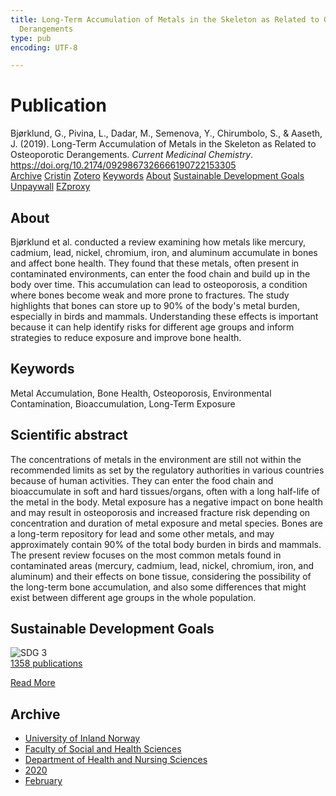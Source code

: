 ```yaml
---
title: Long-Term Accumulation of Metals in the Skeleton as Related to Osteoporotic
  Derangements
type: pub
encoding: UTF-8

---
```

<h1>Publication</h1>
<article id="csl-bib-container-AI7SW66R" class="csl-bib-container">
  <div class="csl-bib-body"> <div class="csl-entry">Bjørklund, G., Pivina, L., Dadar, M., Semenova, Y., Chirumbolo, S., &#38; Aaseth, J. (2019). Long-Term Accumulation of Metals in the Skeleton as Related to Osteoporotic Derangements. <i>Current Medicinal Chemistry</i>. <a href="https://doi.org/10.2174/0929867326666190722153305">https://doi.org/10.2174/0929867326666190722153305</a></div> </div>
  <div class="csl-bib-buttons">
    <a href="#taxonomy-article-AI7SW66R" alt="archive" class="csl-bib-button">Archive</a>
    <a href="https://app.cristin.no/results/show.jsf?id=1790094" alt="Cristin" class="csl-bib-button">Cristin</a>
    <a href="http://zotero.org/groups/5881554/items/AI7SW66R" alt="Zotero" class="csl-bib-button">Zotero</a>
    <a href="#keywords-article-AI7SW66R" alt="keywords" class="csl-bib-button">Keywords</a>
    <a href="#about-article-AI7SW66R" alt="about_pub" class="csl-bib-button">About</a>
    <a href="#sdg-article-AI7SW66R" alt="sdg" class="csl-bib-button">Sustainable Development Goals</a>
    <a href="https://doi.org/10.2174/0929867326666190722153305" alt="Unpaywall" class="csl-bib-button">Unpaywall</a>
    <a href="https://doi.org/10.2174/0929867326666190722153305" alt="EZproxy" class="csl-bib-button">EZproxy</a>
  </div>
  <div id="csl-bib-meta-container-AI7SW66R"></div>
</article>
<div id="csl-bib-meta-AI7SW66R" class="csl-bib-meta">
  <article id="about-article-AI7SW66R" class="about_pub-article">
    <h1>About</h1>
    Bjørklund et al. conducted a review examining how metals like mercury, cadmium, lead, nickel, chromium, iron, and aluminum accumulate in bones and affect bone health. They found that these metals, often present in contaminated environments, can enter the food chain and build up in the body over time. This accumulation can lead to osteoporosis, a condition where bones become weak and more prone to fractures. The study highlights that bones can store up to 90% of the body's metal burden, especially in birds and mammals. Understanding these effects is important because it can help identify risks for different age groups and inform strategies to reduce exposure and improve bone health.
  </article>
  <article id="keywords-article-AI7SW66R" class="keywords-article">
    <h1>Keywords</h1>
    Metal Accumulation, Bone Health, Osteoporosis, Environmental Contamination, Bioaccumulation, Long-Term Exposure
  </article>
  <article id="abstract-article-AI7SW66R" class="abstract-article">
    <h1>Scientific abstract</h1>
    The concentrations of metals in the environment are still not within the recommended limits as set by the regulatory authorities in various countries because of human activities. They can enter the food chain and bioaccumulate in soft and hard tissues/organs, often with a long half-life of the metal in the body. Metal exposure has a negative impact on bone health and may result in osteoporosis and increased fracture risk depending on concentration and duration of metal exposure and metal species. Bones are a long-term repository for lead and some other metals, and may approximately contain 90% of the total body burden in birds and mammals. The present review focuses on the most common metals found in contaminated areas (mercury, cadmium, lead, nickel, chromium, iron, and aluminum) and their effects on bone tissue, considering the possibility of the long-term bone accumulation, and also some differences that might exist between different age groups in the whole population.
  </article>
  <article id="sdg-article-AI7SW66R" class="sdg-article">
    <h1>Sustainable Development Goals</h1>
    <div class="sdg-container"><div id="sdg3" class="sdg">
        <img src="{{< params subfolder >}}images/sdg/sdg03_en.png" class="image" alt="SDG 3">
        <div class="sdg-overlay">
          <a href="/en/archive/?key=?sdg=3#archive" class="sdg-publication-count"><span>1358</span> publications</a>
          <p><a href="https://sdgs.un.org/goals/goal3" class="sdg-read-more">Read More</a></p>
        </div>
      </div></div>
  </article>
  <article id="taxonomy-article-AI7SW66R" class="taxonomy-article">
    <h1>Archive</h1>
    <ul>
      <li>
        <a href="/en/archive/?key=3DCRN523">University of Inland Norway</a>
      </li>
      <li>
        <a href="/en/archive/?key=IDKFS3MX">Faculty of Social and Health Sciences</a>
      </li>
      <li>
        <a href="/en/archive/?key=GTV4ECMZ">Department of Health and Nursing Sciences</a>
      </li>
      <li>
        <a href="/en/archive/?key=LNJIKLR2">2020</a>
      </li>
      <li>
        <a href="/en/archive/?key=N8B9UQSD">February</a>
      </li>
    </ul>
  </article>
</div>

